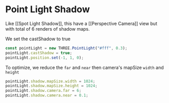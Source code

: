 # Point Light Shadow
Like [[Spot Light Shadow]], this have a [[Perspective Camera]] view but with total of 6 renders of shadow maps.

We set the castShadow to true
```js
const pointLight = new THREE.PointLight("#fff", 0.3);
pointLight.castShadow = true;
pointLight.position.set(-1, 1, 0);
```

To optimize, we reduce the  `far` and `near` then camera's mapSize `width` and `height`

```js
pointLight.shadow.mapSize.width = 1024;
pointLight.shadow.mapSize.height = 1024;
pointLight.shadow.camera.far = 6;
pointLight.shadow.camera.near = 0.1;
```

